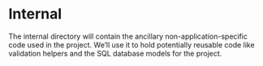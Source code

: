# Internal

The internal directory will contain the ancillary non-application-specific code used in
the project. We’ll use it to hold potentially reusable code like validation helpers and the
SQL database models for the project.

